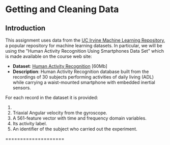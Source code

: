 # Getting and Cleaning Data

## Introduction

This assignment uses data from
the <a href="http://archive.ics.uci.edu/ml/datasets/Human+Activity+Recognition+Using+Smartphones">UC Irvine Machine
Learning Repository</a>, a popular repository for machine learning
datasets. In particular, we will be using the "Human Activity Recognition Using Smartphones Data Set" which is made available on
the course web site:

* <b>Dataset</b>: <a href="https://d396qusza40orc.cloudfront.net/getdata%2Fprojectfiles%2FUCI%20HAR%20Dataset.zip ">Human Activity Recognition</a> [60Mb]
* <b>Description</b>: Human Activity Recognition database built from the recordings of 30 subjects performing activities of daily living (ADL) while carrying a waist-mounted smartphone with embedded inertial sensors.

For each record in the dataset it is provided: 

<ol>
<li><Triaxial acceleration from the accelerometer (total acceleration) and the estimated body acceleration. </li>
<li>Triaxial Angular velocity from the gyroscope.  </li>
<li>A 561-feature vector with time and frequency domain variables.  </li>
<li>Its activity label.  </li>
<li>An identifier of the subject who carried out the experiment. </li>
</ol>


====================
